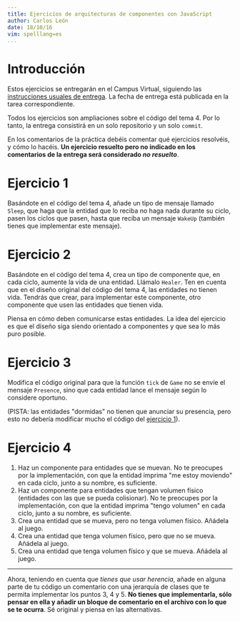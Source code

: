```yaml
---
title: Ejercicios de arquitecturas de componentes con JavaScript
author: Carlos León
date: 18/10/16
vim: spelllang=es
...
```


# Introducción

Estos ejercicios se entregarán en el Campus Virtual, siguiendo las
[instrucciones usuales de
entrega](../general/criterios_evaluacion.html#cómo-entregar). La fecha de
entrega está publicada en la tarea correspondiente.

Todos los ejercicios son ampliaciones sobre el código del tema 4. Por lo tanto,
la entrega consistirá en un solo repositorio y un solo `commit`. 

En los comentarios de la práctica debéis comentar qué ejercicios resolvéis, y
cómo lo hacéis. **Un ejercicio resuelto pero no indicado en los comentarios de
la entrega será considerado _no resuelto_**.

# Ejercicio 1

Basándote en el código del tema 4, añade un tipo de mensaje llamado `Sleep`,
que haga que la entidad que lo reciba no haga nada durante su ciclo, pasen los
ciclos que pasen, hasta que reciba un mensaje `WakeUp` (también tienes que
implementar este mensaje).

# Ejercicio 2

Basándote en el código del tema 4, crea un tipo de componente que, en cada
ciclo, aumente la vida de una entidad. Llámalo `Healer`. Ten en cuenta que en
el diseño original del código del tema 4, las entidades no tienen vida. Tendrás
que crear, para implementar este componente, otro componente que usen las
entidades que tienen vida. 

Piensa en cómo deben comunicarse estas entidades. La idea del ejercicio es que
el diseño siga siendo orientado a componentes y que sea lo más puro posible.

# Ejercicio 3

Modifica el código original para que la función `tick` de `Game` no se envíe el
mensaje `Presence`, sino que cada entidad lance el mensaje según lo considere
oportuno.

(PISTA: las entidades "dormidas" no tienen que anunciar su presencia, pero esto
no debería modificar mucho el código del [ejercicio 1](#ejercicio-1)).

# Ejercicio 4

1.  Haz un componente para entidades que se muevan. No te preocupes por la
    implementación, con que la entidad imprima "me estoy moviendo" en cada
    ciclo, junto a su nombre, es suficiente.
2.  Haz un componente para entidades que tengan volumen físico (entidades con
    las que se pueda colisionar). No te preocupes por la implementación, con
    que la entidad imprima "tengo volumen" en cada ciclo, junto a su nombre,
    es suficiente.
3.  Crea una entidad que se mueva, pero no tenga volumen físico. Añádela
    al juego.
4.  Crea una entidad que tenga volumen físico, pero que no se mueva. Añádela
    al juego.
5.  Crea una entidad que tenga volumen físico y que se mueva. Añádela al juego.

-----

Ahora, teniendo en cuenta que *tienes que usar herencia*, añade en alguna parte
de tu código un comentario con una jerarquía de clases que te permita
implementar los puntos 3, 4 y 5. **No tienes que implementarla, sólo pensar en
ella y añadir un bloque de comentario en el archivo con lo que se te ocurra**. Sé
original y piensa en las alternativas.
